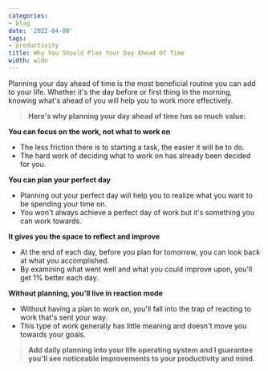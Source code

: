 ```yaml
---
categories:
- blog
date: '2022-04-08'
tags:
- productivity
title: Why You Should Plan Your Day Ahead Of Time
width: wide
---
```


Planning your day ahead of time is the most beneficial routine you can add to your life. Whether it's the day before or first thing in the morning, knowing what's ahead of you will help you to work more effectively.

> **Here's why planning your day ahead of time has so much value:**

**You can focus on the work, not what to work on**

- The less friction there is to starting a task, the easier it will be to do.
- The hard work of deciding what to work on has already been decided for you.

**You can plan your perfect day**

- Planning out your perfect day will help you to realize what you want to be spending your time on.
- You won't always achieve a perfect day of work but it's something you can work towards.

**It gives you the space to reflect and improve**

- At the end of each day, before you plan for tomorrow, you can look back at what you accomplished.
- By examining what went well and what you could improve upon, you'll get 1% better each day.

**Without planning, you'll live in reaction mode**

- Without having a plan to work on, you'll fall into the trap of reacting to work that's sent your way.
- This type of work generally has little meaning and doesn't move you towards your goals.

> **Add daily planning into your life operating system and I guarantee you'll see noticeable improvements to your productivity and mind.**